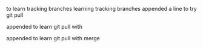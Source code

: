 to learn tracking branches
learning tracking branches
appended a line to try git pull

appended to learn git pull with

appended to learn git pull with merge

